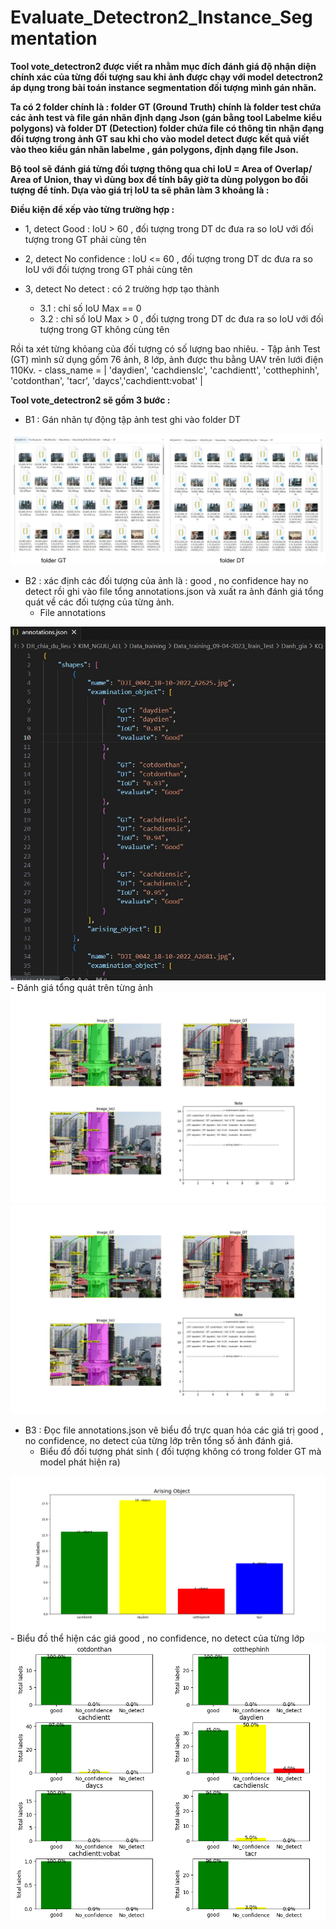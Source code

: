 # Evaluate_Detectron2_Instance_Segmentation
**Tool vote_detectron2 được viết ra nhằm mục đích đánh giá độ nhận diện chính xác của từng đối tượng sau khi ảnh được chạy với model detectron2 áp dụng trong bài toán instance segmentation đối tượng mình gán nhãn.**

**Ta có 2 folder chính là :  folder GT (Ground Truth)  chính là folder test chứa các ảnh test và file gán nhãn định dạng Json (gán bằng tool Labelme kiểu polygons) và folder DT (Detection) folder chứa file có thông tin nhận đạng đối tượng trong ảnh GT sau khi cho vào model detect được kết quả viết vào theo kiểu gán nhãn labelme , gán polygons, định dạng file Json.**

**Bộ tool sẽ đánh giá từng đối tượng thông qua chỉ IoU = Area of Overlap/ Area of Union, thay vì dùng box để tính bây giờ ta dùng polygon bo đối tượng để tính. Dựa vào giá trị IoU ta sẽ phân làm 3 khoảng là :**

**Điều kiện để xếp vào từng trường hợp :**
* 1, detect Good : IoU > 60 , đối tượng trong DT dc đưa ra so IoU với đối tượng trong GT phải cùng tên

* 2, detect No confidence : IoU <= 60 , đối tượng trong DT dc đưa ra so IoU với đối tượng trong GT phải cùng tên

* 3, detect No detect : có 2 trường hợp tạo thành
    - 3.1 : chỉ số IoU Max == 0
    - 3.2 : chỉ số IoU Max > 0 , đối tượng trong DT dc đưa ra so IoU với đối tượng trong GT không cùng tên

Rồi ta xét từng khỏang của đối tượng có số lượng bao nhiêu.
    - Tập ảnh Test (GT) mình sử dụng gồm 76  ảnh, 8 lớp, ảnh được thu bằng UAV trên lưới điện 110Kv.
    - class_name = | 'daydien', 'cachdienslc', 'cachdientt', 'cotthephinh', 'cotdonthan', 'tacr', 'daycs','cachdientt:vobat' |

**Tool vote_detectron2 sẽ gồm 3 bước :**

* B1 : Gán nhãn tự động tập ảnh test ghi vào folder DT
<img src="./images/3.jpg">

* B2 : xác định các đối tượng của ảnh là : good , no confidence hay no detect rồi ghi vào file tổng annotations.json và xuất ra ảnh đánh giá tổng quát về các đối tượng của từng ảnh.
    - File annotations
<img src="./images/annotations.jpg">
    - Đánh giá tổng quát trên từng ảnh
<img src="./images/draw1.jpg">
<img src="./images/draw1.jpg">

* B3 : Đọc file annotations.json vẽ biểu đồ trực quan hóa các giá trị good , no confidence, no detect của từng lớp trên tổng số ảnh đánh giá.
    - Biểu đồ đối tượng phát sinh ( đối tượng không có trong folder GT mà model phát hiện ra)
<img src="./images/kq2.png">
    - Biểu đồ thể hiện các giá good , no confidence, no detect của từng lớp
<img src="./images/kq11.png">






